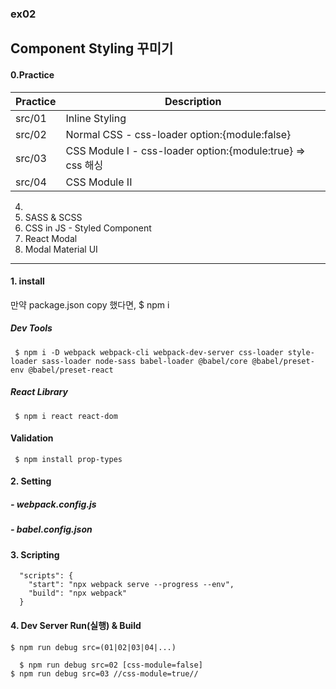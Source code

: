 ### ex02
## Component Styling 꾸미기

#### 0.Practice
| Practice | Description |
| ----- | ----- |
|src/01 | Inline Styling
|src/02 | Normal CSS - css-loader option:{module:false}
|src/03 | CSS Module I - css-loader option:{module:true} => css 해싱
|src/04 | CSS Module II


4) 
5) SASS & SCSS
6) CSS in JS - Styled Component
7) React Modal
8) Modal Material UI

-----------------

#### 1. install
만약 package.json copy 했다면, $ npm i
##### Dev Tools
     $ npm i -D webpack webpack-cli webpack-dev-server css-loader style-loader sass-loader node-sass babel-loader @babel/core @babel/preset-env @babel/preset-react

##### React Library   
     $ npm i react react-dom

#### Validation
     $ npm install prop-types

#### 2. Setting
##### - webpack.config.js 
##### - babel.config.json

#### 3. Scripting
```
  "scripts": {
    "start": "npx webpack serve --progress --env",
    "build": "npx webpack"
  }
```

#### 4. Dev Server Run(실행) & Build
    $ npm run debug src=(01|02|03|04|...)

      $ npm run debug src=02 [css-module=false]
    $ npm run debug src=03 //css-module=true//

